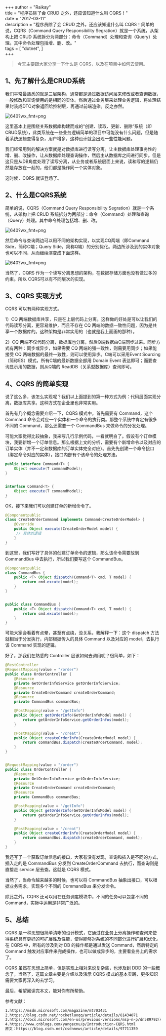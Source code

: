 +++
author = "Raikay"  
title = "程序员除了会 CRUD 之外，还应该知道什么叫 CQRS！"  
date = "2017-03-11"  
description = "程序员除了会 CRUD 之外，还应该知道什么叫 CQRS！简单的说，CQRS（Command Query Responsibility Segration）就是一个系统，从架构上把 CRUD 系统拆分为两部分：命令（Command）处理和查询（Query）处理。其中命令处理包括增、删、改。"  
tags = [
    "dotnet",
]  
+++

>  今天主要跟大家分享一下什么是 CQRS，以及在项目中如何去使用。

## 1、先了解什么是CRUD系统

我们平常最熟悉的就是三层架构，通常都是通过数据访问层来修改或者查询数据，一般修改和查询使用的是相同的实体。然后通过业务层来处理业务逻辑，将处理结果封装成DTO对象返回给控制层，再通过前端渲染。反之亦然。

![640?wx_fmt=png](https://raikay.coding.net/p/code/d/m1/git/raw/master/20200811134124.png)

这里基本上是围绕关系数据库构建而成的“创建、读取、更新、删除”系统（即CRUD系统），此类系统在一些业务逻辑简单的项目中可能没有什么问题，但是随着系统逻辑变得复杂，用户增多，这种设计就会出现一些性能问题。  

我们经常用到的解决方案就是对数据库进行读写分离。让主数据库处理事务性的增、删、改操作，让从数据库处理查询操作，然后主从数据库之间进行同步。但是这只是从DB角度处理了读写分离，从业务或者系统层面上来说，读和写的逻辑仍然是存放在一起的，他们都是操作同一个实体对象。  

这时候，CQRS 就该登场了。  

##  2、什么是CQRS系统

简单的说，CQRS（Command Query Responsibility Segration）就是一个系统，从架构上把 CRUD 系统拆分为两部分：命令（Command）处理和查询（Query）处理。其中命令处理包括增、删、改。

![640?wx_fmt=png](https://raikay.coding.net/p/code/d/m1/git/raw/master/20200811134209.png)

然后命令与查询两边可以用不同的架构实现，以实现CQ两端（即Command Side，简称C端；Query Side，简称Q端）的分别优化。两边所涉及到的实体对象也可以不同，从而继续演变成下面这样。

![640?wx_fmt=png](https://raikay.coding.net/p/code/d/m1/git/raw/master/20200811134235.png)

当然了，CQRS 作为一个读写分离思想的架构，在数据存储方面也没有做过多的约束。所以 CQRS可以有不同层次的实现。

## 3、CQRS 实现方式

CQRS 可以有两种实现方式。

1）CQ 两端数据库共享，只是在上层代码上分离。这样做的好处是可以让我们的代码读写分离，更容易维护，而且不存在 CQ 两端的数据一致性问题，因为是共享一个数据库的。这种架构是非常实用的（也就是我上面画的那种）。  

2）CQ  两端不仅代码分离，数据库也分离，然后Q端数据由C端同步过来。同步方式有两种：同步或异步，如果需要 CQ 两端的强一致性，则需要用同步；如果能接受 CQ 两端数据的最终一致性，则可以使用异步。C端可以采用Event Sourcing（简称ES）模式，所有C端的最新数据全部用 Domain  Event 表达即可；而要查询显示用的数据，则从Q端的 ReadDB（关系型数据库）查询即可。  

## 4、CQRS 的简单实现
说了这么多，该怎么实现呢？我们以上面提到的第一种方式为例：代码层面实现分离，数据库共享。这种方式在企业里也非常实用。  

首先有几个概念需要介绍一下，CQRS 模式中，首先需要有 Command，这个 Command 命令会对应一个实体和一个命令的执行类。那整个系统中肯定有很多不同的 Command，那么还需要一个 CommandBus 来做命令的分发处理。  

可能大家觉得比较抽象，我来写几行示例代码，一看就明白了。假设有个订单模块，我要新增一个订单信息。那么根据上文的分析，需要有个新增命令以及对应的订单实体（并不一定和数据库的订单实体完全对应）。首先先创建一个命令接口（绑定命令对应的实体），接口内部有个该命令的处理方法。  
```java
public interface Command<T> {
    Object execute(T commandModel);
}


interface Command<T> {
    Object execute(T commandModel);
}
```
OK，接下来我们可以创建订单的新增命令了。  

```java
@Componentpublic
class CreateOrderCommand implements Command<CreateOrderModel> {
    @Override
    public Object execute(CreateOrderModel model) {
     // 具体的逻辑  
    }
}
```
到这里，我们写好了具体的创建订单命令的逻辑，那么该命令需要放到 CommandBus 中去执行，所以我们要写这个 CommandBus。
```java
@Componentpublic
class CommandBus {
    public <T> Object dispatch(Command<T> cmd, T model) {
        return cmd.excute(model);
    }
}


public class CommandBus {
    public <T> Object dispatch(Command<T> cmd, T model) {
        return cmd.excute(model);
    }
}
```

可能大家会看着有点晕，甚至有点绕，没关系，我解释一下：这个 dispatch 方法就相当于分发执行，内部根据传入的具体 Command 以及对应的 model，去执行该 Command 实现的逻辑。  

好了，那我们在熟悉的 Controller 层该如何去调用呢？很简单，如下：  
```java
@RestController
@RequestMapping(value = "/order")
public class OrderController {
    @Resource
    private GetOrderInfoService getOrderInfoService;
    @Resource
    private CreateOrderCommand createOrderCommand;
    @Resource
    private CommandBus commandBus;

    @PostMapping(value = "/getInfo")
    public Object getOrderInfo(GetOrderInfoModel model) {
        return getOrderInfoService.getOrderInfos(model);
    }

    @PostMapping(value = "/creat")
    public Object createOrderInfo(CreateOrderModel model) {
        return commandBus.dispatch(createOrderCommand, model);
    }
}


@RequestMapping(value = "/order")
public class OrderController {
    @Resource
    private GetOrderInfoService getOrderInfoService;
    @Resource
    private CreateOrderCommand createOrderCommand;
    @Resource
    private CommandBus commandBus;

    @PostMapping(value = "/getInfo")
    public Object getOrderInfo(GetOrderInfoModel model) {
        return getOrderInfoService.getOrderInfos(model);
    }

    @PostMapping(value = "/creat")
    public Object createOrderInfo(CreateOrderModel model) {
        return commandBus.dispatch(createOrderCommand, model);
    }
}
```
我还写了一个获取订单信息的接口，大家有没有发现，查询和插入是不同的方式，插入走的是 CommandBus 分发到 CreateOrderCommand 去执行，而查询则是直接走 service 层去查。这就是 CQRS 模式。  

当然了，当命令越来越多的时候，也可以将 CommandBus 抽象出接口，可以根据业务需求，实现多个不同的 CommandBus 来分发命令。  

除此之外，CQRS 还可以用在任务调度模块中，不同的任务可以包含不同的 Command，实际中运用是非常广泛的。  
## 5、总结
CQRS 是一种思想很简单清晰的设计模式，它通过在业务上分离操作和查询来使得系统具有更好的可扩展性及性能，使得能够对系统的不同部分进行扩展和优化。在 CQRS 中，所有的涉及到对 DB 的操作都是通过发送 Command，然后特定的 Command 触发对应事件来完成操作，也可以做成异步的，主要看业务上的需求了。  

CQRS 虽然在思想上简单，但是实现上相对来说复杂些，也涉及到 DDD 的一些概念了，当然了，这篇文章主要是介绍以及演示 CQRS 模式的基本实践，更多知识需要大家再深入的去学习。   

最后，希望阅读完本文，能对你有所帮助。    



参考文献：  
```xml
1.https://msdn.microsoft.com/magazine/mt703431
2.https://blog.csdn.net/rocketluoqq/article/details/81434871
3.https://docs.microsoft.com/en-us/previous-versions/msp-n-p/dn589792(v=pandp.10)
4.https://www.cnblogs.com/yangecnu/p/Introduction-CQRS.html
原文：https://blog.csdn.net/csdnnews/article/details/97711359
```









